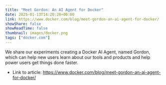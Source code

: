 ```yaml
---
title: "Meet Gordon: An AI Agent for Docker"
date: 2025-01-13T14:20:20+00:00
link: https://www.docker.com/blog/meet-gordon-an-ai-agent-for-docker/
showShare: false
showReadTime: false
thumbnail: images/docker.png
tags: ["docker.com"]
---
```

We share our experiments creating a Docker AI Agent, named Gordon, which can help new users learn about our tools and products and help power users get things done faster.

- Link to article: https://www.docker.com/blog/meet-gordon-an-ai-agent-for-docker/